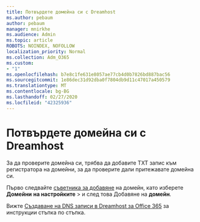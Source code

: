```yaml
---
title: Потвърдете домейна си с Dreamhost
ms.author: pebaum
author: pebaum
manager: mnirkhe
ms.audience: Admin
ms.topic: article
ROBOTS: NOINDEX, NOFOLLOW
localization_priority: Normal
ms.collection: Adm_O365
ms.custom:
- "1"
ms.openlocfilehash: b7e8c1fe631e8057ae77cb4d0b7826bd887bac56
ms.sourcegitcommit: 1e86dec31d92dba0f7804db9d11c47017a450579
ms.translationtype: MT
ms.contentlocale: bg-BG
ms.lasthandoff: 02/27/2020
ms.locfileid: "42325936"
---
```

# <a name="verify-your-domain-with-dreamhost"></a>Потвърдете домейна си с Dreamhost

За да проверите домейна си, трябва да добавите TXT запис към регистратора на домейни, за да проверите дали притежавате домейна си. 

Първо следвайте [съветника за добавяне](https://portal.office.com/adminportal/home#/Domains) на домейн, като изберете **Домейни** **на настройките** \> и след това Добавяне на **домейн**.
  
Вижте [Създаване на DNS записи в Dreamhost за Office 365](https://docs.microsoft.com/microsoft-365/admin/dns/create-dns-records-at-dreamhost) за инструкции стъпка по стъпка.